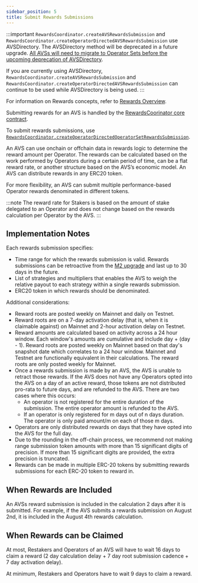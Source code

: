 ```yaml
---
sidebar_position: 5
title: Submit Rewards Submissions
---
```


:::important
`RewardsCoordinator.createAVSRewardsSubmission` and `RewardsCoordinator.createOperatorDirectedAVSRewardsSubmission` use AVSDirectory. 
The AVSDirectory method will be deprecated in a future upgrade. [All AVSs will need to migrate to Operator Sets before the upcoming deprecation of AVSDirectory](slashing/migrate-to-operatorsets.md).

If you are currently using AVSDirectory, `RewardsCoordinator.createAVSRewardsSubmission` and `RewardsCoordinator.createOperatorDirectedAVSRewardsSubmission` can continue to be used while AVSDirectory is being used.
:::

For information on Rewards concepts, refer to [Rewards Overview](../../../eigenlayer/concepts/rewards/rewards-concept.md).

Submitting rewards for an AVS is handled by the [RewardsCoorinator core contract](../../Concepts/eigenlayer-contracts/core-contracts.md).

To submit rewards submissions, use [`RewardsCoordinator.createOperatorDirectedOperatorSetRewardsSubmission`](https://github.com/Layr-Labs/eigenlayer-contracts/blob/dev/docs/core/RewardsCoordinator.md#createoperatordirectedoperatorsetrewardssubmission).

An AVS can use onchain or offchain data in rewards logic to determine the reward amount per Operator. The rewards can be calculated 
based on the work performed by Operators during a certain period of time, can be a flat reward rate, or another structure based on 
the AVS’s economic model. An AVS can distribute rewards in any ERC20 token.

For more flexibility, an AVS can submit multiple performance-based Operator rewards denominated in different tokens.

:::note
The reward rate for Stakers is based on the amount of stake delegated to an Operator and does not change based on the 
rewards calculation per Operator by the AVS.
:::

## Implementation Notes 

Each rewards submission specifies:

* Time range for which the rewards submission is valid. Rewards submissions can be retroactive from the [M2 upgrade](https://github.com/Layr-Labs/eigenlayer-contracts/releases/tag/v0.2.3-mainnet-m2)
  and last up to 30 days in the future.
* List of strategies and multipliers that enables the AVS to weigh the relative payout to each strategy within a single rewards submission.
* ERC20 token in which rewards should be denominated.

Additional considerations: 

* Reward roots are posted weekly on Mainnet and daily on Testnet.
* Reward roots are on a 7-day activation delay (that is, when it is claimable against) on Mainnet and 2-hour activation delay on Testnet.
* Reward amounts are calculated based on activity across a 24 hour window. Each window's amounts are cumulative and include day + (day - 1). 
  Reward roots are posted weekly on Mainnet based on that day's snapshot date which correlates to a 24 hour window. Mainnet and Testnet are 
  functionally equivalent in their calculations. The reward roots are only posted weekly for Mainnet.
* Once a rewards submission is made by an AVS, the AVS is unable to retract those rewards. If the AVS does not have any Operators opted 
  into the AVS on a day of an active reward, those tokens are not distributed pro-rata to future days, and are refunded to the AVS. 
  There are two cases where this occurs:
    * An operator is not registered for the entire duration of the submission. The entire operator amount is refunded to the AVS.
    * If an operator is only registered for m days out of n days duration. The operator is only paid amount/m on each of those m days.
* Operators are only distributed rewards on days that they have opted into the AVS for the full day.
* Due to the rounding in the off-chain process, we recommend not making range submission token amounts with more than 15 significant digits of precision. 
  If more than 15 significant digits are provided, the extra precision is truncated.
* Rewards can be made in multiple ERC-20 tokens by submitting rewards submissions for each ERC-20 token to reward in.

## When Rewards are Included
An AVSs reward submission is included in the calculation 2 days after it is submitted. For example, if the AVS submits a 
rewards submission on August 2nd, it is included in the August 4th rewards calculation.

## When Rewards can be Claimed
At most, Restakers and Operators of an AVS will have to wait 16 days to claim a reward (2 day calculation delay + 7 day root 
submission cadence + 7 day activation delay).

At minimum, Restakers and Operators have to wait 9 days to claim a reward.

